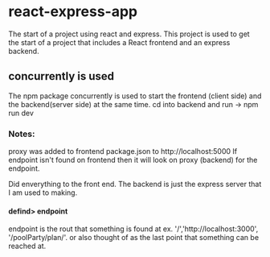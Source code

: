 # react-express-app
 The start of a project using react and express.
 This project is used to get the start of a project
 that includes a React frontend and an express backend.
 ## concurrently is used 
 The npm package concurrently is used to start the frontend
 (client side) and the backend(server side) at the same time.
 cd into backend and run -> npm run dev

### Notes:
proxy was added to frontend package.json to http://localhost:5000
If endpoint isn't found on frontend then it will look on proxy 
(backend) for the endpoint. 

Did enverything to the front end. The backend is just the express
server that I am used to making.
#### defind> endpoint
endpoint is the rout that something is found at ex. '/','http://localhost:3000',
'/poolParty/plan/'. or also thought of as the last point that something can be reached at.